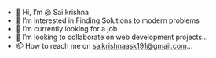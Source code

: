 - 👋 Hi, I’m @ Sai krishna
- 👀 I’m interested in Finding Solutions to modern problems
- 🌱 I’m currently looking for a job 
- 💞️ I’m looking to collaborate on web development projects...
- 📫 How to reach me on saikrishnaask191@gmail.com...

<!---
saikrishnacreat/saikrishnacreat is a ✨ special ✨ repository because its `README.md` (this file) appears on your GitHub profile.
You can click the Preview link to take a look at your changes.
--->
